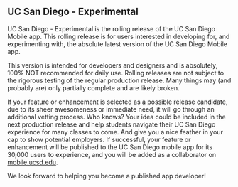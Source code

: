 ## UC San Diego - Experimental

UC San Diego - Experimental is the rolling release of the UC San Diego Mobile app. This rolling release is for users interested in developing for, and experimenting with, the absolute latest version of the UC San Diego Mobile app.

This version is intended for developers and designers and is absolutely, 100% NOT recommended for daily use. Rolling releases are not subject to the rigorous testing of the regular production release. Many things may (and probably are) only partially complete and are likely broken. 

If your feature or enhancement is selected as a possible release candidate, due to its sheer awesomeness or immediate need, it will go through an additional vetting process. Who knows? Your idea could be included in the next production release and help students navigate their UC San Diego experience for many classes to come. And give you a nice feather in your cap to show potential employers. If successful, your feature or enhancement will be published to the UC San Diego mobile app for its 30,000 users to experience, and you will be added as a collaborator on [mobile.ucsd.edu](https://mobile.ucsd.edu/).

We look forward to helping you become a published app developer!

